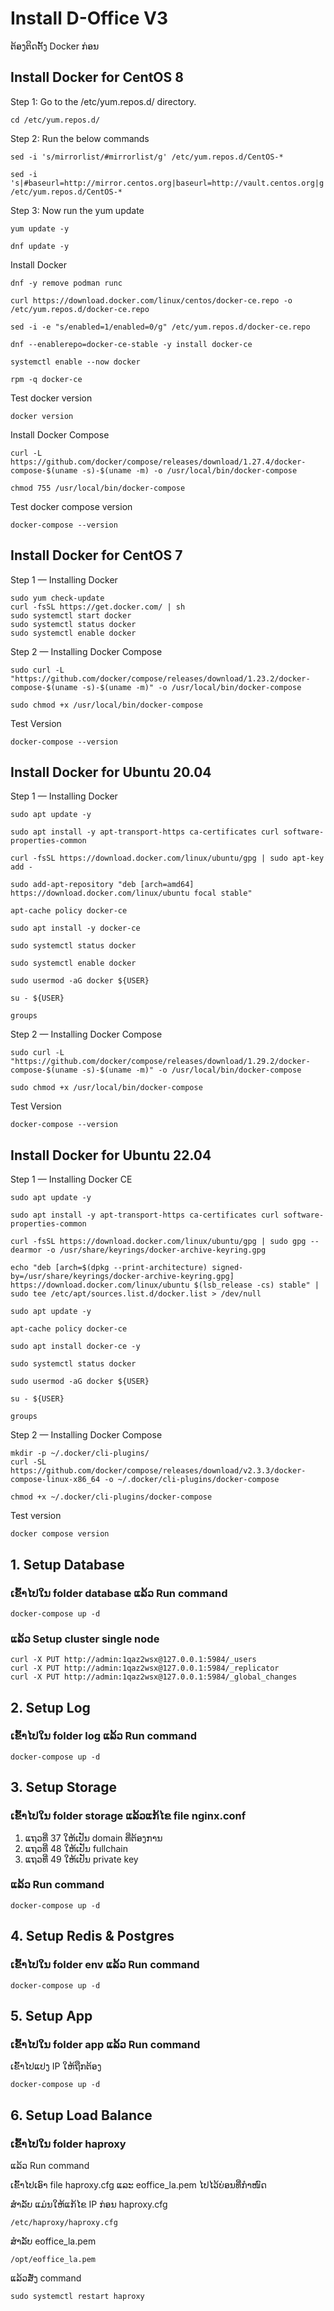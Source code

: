 # Install D-Office V3
ຕ້ອງຕິດຕັ້ງ Docker ກ່ອນ

## Install Docker for CentOS 8

Step 1: Go to the /etc/yum.repos.d/ directory.
```
cd /etc/yum.repos.d/
```
Step 2: Run the below commands
```
sed -i 's/mirrorlist/#mirrorlist/g' /etc/yum.repos.d/CentOS-*
```
```
sed -i 's|#baseurl=http://mirror.centos.org|baseurl=http://vault.centos.org|g' /etc/yum.repos.d/CentOS-*
```
Step 3: Now run the yum update
```
yum update -y
```
```
dnf update -y
```

Install Docker
```
dnf -y remove podman runc
```

```
curl https://download.docker.com/linux/centos/docker-ce.repo -o /etc/yum.repos.d/docker-ce.repo
```

```
sed -i -e "s/enabled=1/enabled=0/g" /etc/yum.repos.d/docker-ce.repo
```

```
dnf --enablerepo=docker-ce-stable -y install docker-ce
```

```
systemctl enable --now docker
```

```
rpm -q docker-ce
```
Test docker version
```
docker version
```

Install Docker Compose
```
curl -L https://github.com/docker/compose/releases/download/1.27.4/docker-compose-$(uname -s)-$(uname -m) -o /usr/local/bin/docker-compose
```

```
chmod 755 /usr/local/bin/docker-compose
```
Test docker compose version
```
docker-compose --version
```

## Install Docker for CentOS 7
Step 1 — Installing Docker
```
sudo yum check-update
curl -fsSL https://get.docker.com/ | sh
sudo systemctl start docker
sudo systemctl status docker
sudo systemctl enable docker
```
Step 2 — Installing Docker Compose
```
sudo curl -L "https://github.com/docker/compose/releases/download/1.23.2/docker-compose-$(uname -s)-$(uname -m)" -o /usr/local/bin/docker-compose
```

```
sudo chmod +x /usr/local/bin/docker-compose
```
Test Version
```
docker-compose --version
```

## Install Docker for Ubuntu 20.04
Step 1 — Installing Docker
```
sudo apt update -y
```
```
sudo apt install -y apt-transport-https ca-certificates curl software-properties-common
```
```
curl -fsSL https://download.docker.com/linux/ubuntu/gpg | sudo apt-key add -
```
```
sudo add-apt-repository "deb [arch=amd64] https://download.docker.com/linux/ubuntu focal stable"
```
```
apt-cache policy docker-ce
```
```
sudo apt install -y docker-ce
```
```
sudo systemctl status docker
```
```
sudo systemctl enable docker
```
```
sudo usermod -aG docker ${USER}
```
```
su - ${USER}
```
```
groups
```
Step 2 — Installing Docker Compose
```
sudo curl -L "https://github.com/docker/compose/releases/download/1.29.2/docker-compose-$(uname -s)-$(uname -m)" -o /usr/local/bin/docker-compose
```

```
sudo chmod +x /usr/local/bin/docker-compose
```
Test Version
```
docker-compose --version
```
## Install Docker for Ubuntu 22.04
Step 1 — Installing Docker CE
```
sudo apt update -y
```
```
sudo apt install -y apt-transport-https ca-certificates curl software-properties-common
```
```
curl -fsSL https://download.docker.com/linux/ubuntu/gpg | sudo gpg --dearmor -o /usr/share/keyrings/docker-archive-keyring.gpg
```
```
echo "deb [arch=$(dpkg --print-architecture) signed-by=/usr/share/keyrings/docker-archive-keyring.gpg] https://download.docker.com/linux/ubuntu $(lsb_release -cs) stable" | sudo tee /etc/apt/sources.list.d/docker.list > /dev/null
```
```
sudo apt update -y
```
```
apt-cache policy docker-ce
```
```
sudo apt install docker-ce -y
```
```
sudo systemctl status docker
```
```
sudo usermod -aG docker ${USER}
```
```
su - ${USER}
```
```
groups
```
Step 2 — Installing Docker Compose
```
mkdir -p ~/.docker/cli-plugins/
curl -SL https://github.com/docker/compose/releases/download/v2.3.3/docker-compose-linux-x86_64 -o ~/.docker/cli-plugins/docker-compose
```
```
chmod +x ~/.docker/cli-plugins/docker-compose
```
Test version
```
docker compose version
```

## 1. Setup Database

### ເຂົ້າໄປໃນ folder database ແລ້ວ Run command
```
docker-compose up -d
```
### ແລ້ວ Setup cluster single node
```
curl -X PUT http://admin:1qaz2wsx@127.0.0.1:5984/_users
curl -X PUT http://admin:1qaz2wsx@127.0.0.1:5984/_replicator
curl -X PUT http://admin:1qaz2wsx@127.0.0.1:5984/_global_changes
```

## 2. Setup Log

### ເຂົ້າໄປໃນ folder log ແລ້ວ Run command

```
docker-compose up -d
```

## 3. Setup Storage

### ເຂົ້າໄປໃນ folder storage ແລ້ວແກ້ໄຂ file nginx.conf
1. ແຖວທີ່ 37 ໃຫ້ເປັນ domain ທີ່ຕ້ອງການ
2. ແຖວທີ່ 48 ໃຫ້ເປັນ fullchain
3. ແຖວທີ່ 49 ໃຫ້ເປັນ private key


### ແລ້ວ Run command

```
docker-compose up -d
```

## 4. Setup Redis & Postgres

### ເຂົ້າໄປໃນ folder env ແລ້ວ Run command

```
docker-compose up -d
```

## 5. Setup App

### ເຂົ້າໄປໃນ folder app ແລ້ວ Run command

ເຂົ້າໄປແປງ IP ໃຫ້ຖືກຕ້ອງ

```
docker-compose up -d
```

## 6. Setup Load Balance

### ເຂົ້າໄປໃນ folder haproxy
 ແລ້ວ Run command

ເຂົ້າໄປເອົາ file haproxy.cfg ແລະ eoffice_la.pem ໄປໄວ້ບ່ອນທີ່ກຳໜົດ

ສຳລັບ ແມ່ນໃຫ້ແກ້ໄຂ IP ກ່ອນ haproxy.cfg
```
/etc/haproxy/haproxy.cfg
```
ສຳລັບ eoffice_la.pem
```
/opt/eoffice_la.pem
```
ແລ້ວສັ່ງ command
```
sudo systemctl restart haproxy
```

